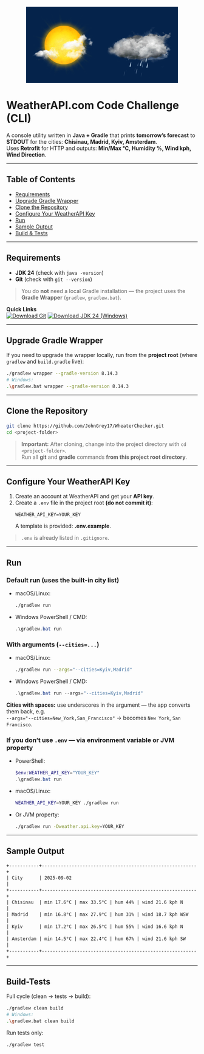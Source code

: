 <p align="center">
  <img src="res/topGif.gif" alt="Logo" width="400"/>
</p>

# WeatherAPI.com Code Challenge (CLI)

A console utility written in **Java + Gradle** that prints **tomorrow’s forecast** to **STDOUT** for the cities: **Chisinau, Madrid, Kyiv, Amsterdam**.  
Uses **Retrofit** for HTTP and outputs: **Min/Max °C, Humidity %, Wind kph, Wind Direction**.

---

## Table of Contents
- [Requirements](#Requirements)
- [Upgrade Gradle Wrapper](#Upgrade-Gradle-Wrapper)
- [Clone the Repository](#Clone-the-Repository)
- [Configure Your WeatherAPI Key](#Configure-Your-WeatherAPI-Key)
- [Run](#Run)
- [Sample Output](#Sample-Output)
- [Build & Tests](#Build-ests)

---

## Requirements
- **JDK 24** (check with `java -version`)
- **Git** (check with `git --version`)

> You do **not** need a local Gradle installation — the project uses the **Gradle Wrapper** (`gradlew`, `gradlew.bat`).

**Quick Links**  
[![Download Git](https://img.shields.io/badge/Download-Git-F05032?logo=git&logoColor=white&style=for-the-badge)](https://git-scm.com/downloads)
[![Download JDK 24 (Windows)](https://img.shields.io/badge/Download-JDK%2024%20(Windows)-007396?logo=openjdk&logoColor=white&style=for-the-badge)](https://www.oracle.com/ua/java/technologies/downloads/#jdk24-windows)

---

## Upgrade Gradle Wrapper
If you need to upgrade the wrapper locally, run from the **project root** (where `gradlew` and `build.gradle` live):
```bash
./gradlew wrapper --gradle-version 8.14.3
# Windows:
.\gradlew.bat wrapper --gradle-version 8.14.3
```

---

## Clone the Repository
```bash
git clone https://github.com/JohnGrey17/WheaterChecker.git
cd <project-folder>
```
> **Important:** After cloning, change into the project directory with `cd <project-folder>`.  
> Run all **git** and **gradle** commands **from this project root directory**.

---

## Configure Your WeatherAPI Key
1. Create an account at WeatherAPI and get your **API key**.
2. Create a `.env` file in the project root **(do not commit it)**:
   ```dotenv
   WEATHER_API_KEY=YOUR_KEY
   ```
   A template is provided: **.env.example**.

> `.env` is already listed in `.gitignore`.

---

## Run

### Default run (uses the built-in city list)
- macOS/Linux:
  ```bash
  ./gradlew run
  ```
- Windows PowerShell / CMD:
  ```powershell
  .\gradlew.bat run
  ```

### With arguments (`--cities=...`)
- macOS/Linux:
  ```bash
  ./gradlew run --args="--cities=Kyiv,Madrid"
  ```
- Windows PowerShell / CMD:
  ```powershell
  .\gradlew.bat run --args="--cities=Kyiv,Madrid"
  ```

**Cities with spaces:** use underscores in the argument — the app converts them back, e.g.  
`--args="--cities=New_York,San_Francisco"` → becomes `New York`, `San Francisco`.

### If you don’t use `.env` — via environment variable or JVM property
- PowerShell:
  ```powershell
  $env:WEATHER_API_KEY="YOUR_KEY"
  .\gradlew.bat run
  ```
- macOS/Linux:
  ```bash
  WEATHER_API_KEY=YOUR_KEY ./gradlew run
  ```
- Or JVM property:
  ```bash
  ./gradlew run -Dweather.api.key=YOUR_KEY
  ```

---

## Sample Output
```
+-----------+---------------------------------------------------------+
| City      | 2025-09-02                                              |
+-----------+---------------------------------------------------------+
| Chisinau  | min 17.6°C | max 33.5°C | hum 44% | wind 21.6 kph N     |
| Madrid    | min 16.8°C | max 27.9°C | hum 31% | wind 18.7 kph WSW   |
| Kyiv      | min 17.2°C | max 26.5°C | hum 55% | wind 16.6 kph N     |
| Amsterdam | min 14.5°C | max 22.4°C | hum 67% | wind 21.6 kph SW    |
+-----------+---------------------------------------------------------+
```

---

## Build-Tests
Full cycle (clean → tests → build):
```bash
./gradlew clean build
# Windows:
.\gradlew.bat clean build
```
Run tests only:
```bash
./gradlew test
```
